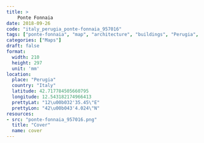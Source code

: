 ```yaml
---
title: > 
    Ponte Fonnaia
date: 2018-09-26
code: "italy_perugia_ponte-fonnaia_957016"
tags: ["ponte-fonnaia", "map", "architecture", "buildings", "Perugia", "Italy"]
categories: ["Maps"]
draft: false
format:
  width: 210
  height: 297
  unit: 'mm'
location:
  place: "Perugia"
  country: "Italy"
  latitude: 42.717784505660795
  longitude: 12.543182174966413
  prettyLat: "12\u00b032'35.45\"E"
  prettyLon: "42\u00b043'4.024\"N"
resources:
- src: "ponte-fonnaia_957016.png"
  title: "Cover"
  name: cover
---
```

